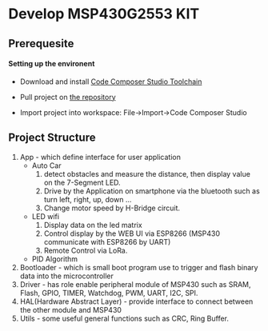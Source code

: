 # Develop MSP430G2553 KIT

## Prerequesite

#### Setting up the environent

- Download and install [Code Composer Studio Toolchain](http://processors.wiki.ti.com/index.php/Download_CCS)

- Pull project on [the repository](https://github.com/Truongtx91/msp430)

- Import project into workspace: File->Import->Code Composer Studio

## Project Structure  

1. App - which define  interface for user application
	- Auto Car
		1. detect obstacles and measure the distance, then display value on the 7-Segment LED.
		2. Drive by the Application on smartphone via the bluetooth such as turn left, right, up, down ...
		3. Change motor speed by H-Bridge circuit.
	- LED wifi
		1. Display data on the led matrix
		2. Control display by the WEB UI via ESP8266 (MSP430 communicate with ESP8266 by UART)
		3. Remote Control via LoRa.	
	- PID Algorithm
2. Bootloader - which is small boot program use to trigger and flash binary data into the microcontroller
3. Driver - has role enable peripheral module of MSP430 such as SRAM, Flash, GPIO, 
	TIMER, Watchdog, PWM, UART, I2C, SPI.
4. HAL(Hardware Abstract Layer) - provide interface to connect between the other module and MSP430
5. Utils - some useful general functions such as CRC, Ring Buffer.
